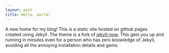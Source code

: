 ```yaml
---
layout: post
title: Hello, world!
---
```


A new home for my blog! This is a static site hosted on github pages created using Jekyll .The theme is a fork of [jekyll-now](https://github.com/barryclark/jekyll-now). This gets you up and running in minutes even for a person who has zero knowledge of Jekyll, avoiding all the annoying installation details and gems.
